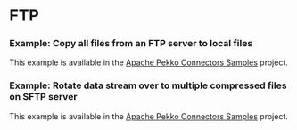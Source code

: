 # FTP

### Example: Copy all files from an FTP server to local files

This example is available in the [Apache Pekko Connectors Samples](https://github.com/apache/pekko-connectors-samples/tree/main/alpakka-sample-ftp-to-file/) project.

### Example: Rotate data stream over to multiple compressed files on SFTP server

This example is available in the [Apache Pekko Connectors Samples](https://github.com/apache/pekko-connectors-samples/tree/main/alpakka-sample-rotate-logs-to-ftp/) project.
